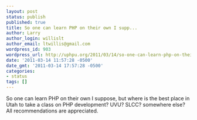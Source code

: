 ```yaml
---
layout: post
status: publish
published: true
title: So one can learn PHP on their own I supp...
author: Larry
author_login: willislt
author_email: ltwillis@gmail.com
wordpress_id: 903
wordpress_url: http://uphpu.org/2011/03/14/so-one-can-learn-php-on-their-own-i-supp/
date: '2011-03-14 11:57:28 -0500'
date_gmt: '2011-03-14 17:57:28 -0500'
categories:
- status
tags: []
---
```

<p>So one can learn PHP on their own I suppose, but where is the best place in Utah to take a class on PHP development? UVU? SLCC? somewhere else? All recommendations are appreciated.</p>
